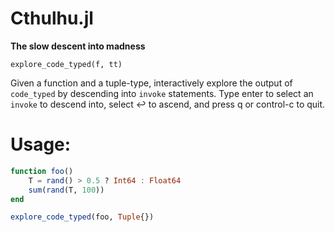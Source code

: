 # Cthulhu.jl
**The slow descent into madness**

```
explore_code_typed(f, tt)
```

Given a function and a tuple-type, interactively explore the output of
`code_typed` by descending into `invoke` statements. Type enter to select an
`invoke` to descend into, select ↩  to ascend, and press q or control-c to
quit.

# Usage:
```julia
function foo()
    T = rand() > 0.5 ? Int64 : Float64
    sum(rand(T, 100))
end

explore_code_typed(foo, Tuple{})
```
